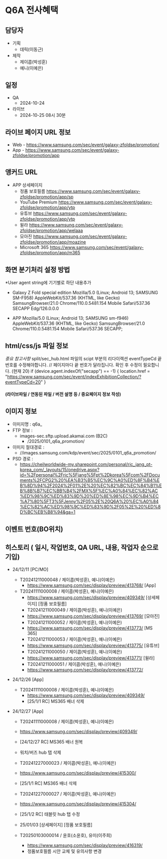 # Q6A 전사혜택

## 담당자

+ 기획
    - 데릭(이동근)
+ 제작
    - 제이콥(박성훈)
    - 예니(이예은)

## 일정

+ QA
    - 2024-10-24
+ 라이브
    - 2024-10-25 08시 30분

##  라이브 페이지 URL 정보
+ Web - https://www.samsung.com/sec/event/galaxy-zfoldse/promotion/
+ App - https://www.samsung.com/sec/event/galaxy-zfoldse/promotion/app

## 앵커드 URL

+ APP 상세페이지
  - 정품 보호필름 https://www.samsung.com/sec/event/galaxy-zfoldse/promotion/app/sp
  - YouTube Premium https://www.samsung.com/sec/event/galaxy-zfoldse/promotion/app/ytp
  - 유튜브 https://www.samsung.com/sec/event/galaxy-zfoldse/promotion/app/ytp
  - 윌라 https://www.samsung.com/sec/event/galaxy-zfoldse/promotion/app/welaaa
  - 모아진 https://www.samsung.com/sec/event/galaxy-zfoldse/promotion/app/moazine
  - Microsoft 365 https://www.samsung.com/sec/event/galaxy-zfoldse/promotion/app/m365


##  화면 분기처리 설정 방법
*User agent string에 기기별로 하단 내용추가

- Galaxy Z Fold special edition
Mozilla/5.0 (Linux; Android 13; SAMSUNG SM-F958) AppleWebKit/537.36 (KHTML, like Gecko) SamsungBrowser/21.0 Chrome/110.0.5481.154 Mobile Safari/537.36 SECAPP  Edg/126.0.0.0

- APP
Mozilla/5.0 (Linux; Android 13; SAMSUNG sm-f946) AppleWebKit/537.36 (KHTML, like Gecko) SamsungBrowser/21.0 Chrome/110.0.5481.154 Mobile Safari/537.36 SECAPP;

## html/css/js 파일 정보

*중요 참고사항*
split/sec_hub.html 파일의 scipt 부분의 리다이렉션 eventTypeCd 끝번호를 수정해야합니다.
// 페이지마다 끝 번호가 달라집니다. 확인 후 수정이 필요합니다. (현재 20)
	if (device.agent.indexOf("secapp") == -1) {
		location.href = "https://www.samsung.com/sec/event/indexExhibitionCollection/?eventTypeCd=20"
	}


#### (라이브파일 / 연동된 파일 / 버전 설명 등 / 중요페이지 정보 작성)

## 이미지 정보
- 이미지명 : q6a_
- FTP 정보 : 
  - images-sec.sftp.upload.akamai.com (B2C)
    - /2025/0101_q6a_promotion/
- 이미지 절대경로 : 
  - //images.samsung.com/kdp/event/sec/2025/0101_q6a_promotion/
- PSD 경로 : 
  - https://cheilworldwide-my.sharepoint.com/personal/ric_jang_pt-korea_com/_layouts/15/onedrive.aspx?id=%2Fpersonal%2Fric%5Fjang%5Fpt%2Dkorea%5Fcom%2FDocuments%2FCPG2%20%EA%B3%B5%EC%9C%A0%ED%8F%B4%EB%8D%94%2F2024%2F01%2E%20%EC%82%BC%EC%84%B1%EB%8B%B7%EC%BB%B4%2FMX%5F%EC%A0%84%EC%82%AC%ED%98%9C%ED%83%9D%20%ED%8E%98%EC%9D%B4%EC%A7%80%5FT3%5FJenny%2F05%2E%20Q6A%20%EC%A0%84%EC%82%AC%ED%98%9C%ED%83%9D%2F05%2E%20%ED%8D%BC%EB%B8%94&ga=1

## 이벤트 번호(BO위치)

## 히스토리 ( 일시, 작업번호, QA URL, 내용, 작업자 순으로 기입)

  - 24/12/11
    [PC/MO]
    - T20241211000048 / 제이콥(박성훈), 예니(이예은)
      - https://www.samsung.com/sec/display/preview/413768/
    [App]
    - T20241111000008 / 제이콥(박성훈), 예니(이예은)
      - https://www.samsung.com/sec/display/preview/409349/
      [상세페이지]
      [정품 보호필름]
      - T20241211000049 / 제이콥(박성훈), 예니(이예은)
      - https://www.samsung.com/sec/display/preview/413769/
      [모아진]
      - T20241211000052 / 제이콥(박성훈), 예니(이예은)
      - https://www.samsung.com/sec/display/preview/413773/
      [MS 365]
      - T20241211000053 / 제이콥(박성훈), 예니(이예은)
      - https://www.samsung.com/sec/display/preview/413775/
      [유튜브]
      - T20241211000050 / 제이콥(박성훈), 예니(이예은)
      - https://www.samsung.com/sec/display/preview/413771/
      [윌라]
      - T20241211000051 / 제이콥(박성훈), 예니(이예은)
      - https://www.samsung.com/sec/display/preview/413772/

  - 24/12/26
    [App]
    - T20241111000008 / 제이콥(박성훈), 예니(이예은)
      - https://www.samsung.com/sec/display/preview/409349/
      - [25/1/1 RC] MS365 배너 삭제 

  - 24/12/27
    [App]
    - T20241111000008 / 제이콥(박성훈), 예니(이예은)
    - https://www.samsung.com/sec/display/preview/409349/
    - [24/12/27 RC] MS365 배너 원복
    - 워치/버즈 hub 탭 삭제
    - T20241227000023 / 제이콥(박성훈), 예니(이예은)
    - https://www.samsung.com/sec/display/preview/415300/
    - [25/1/1 RC] MS365 배너 삭제 
    - T20241227000027 / 제이콥(박성훈), 예니(이예은)
    - https://www.samsung.com/sec/display/preview/415304/
    - [25/1/2 RC] 태블릿 hub 탭 수정

    - 25/01/03
    [상세페이지]
    [정품 보호필름]
    - T20250103000014 / 윤호(소윤호), 유미(이주희)
      - https://www.samsung.com/sec/display/preview/416319/
      - 정품보호필름 시안 교체 및 유의사항 변경